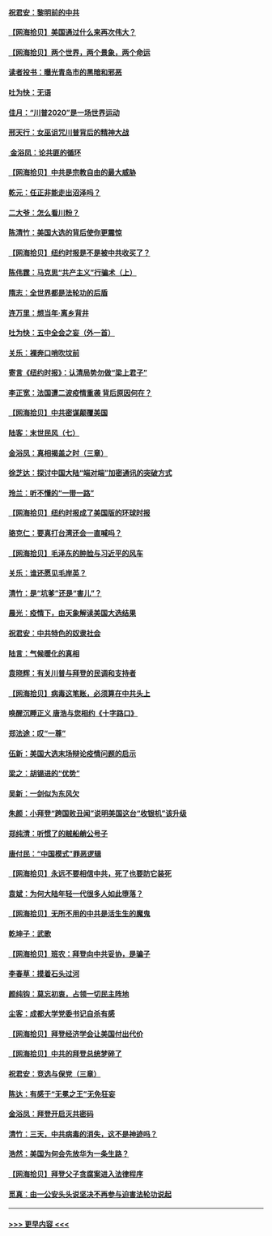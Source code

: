 #### [祝君安：黎明前的中共](../pages/nsc993/n12524071.md?t=11050802) 
#### [【网海拾贝】美国通过什么来再次伟大？](../pages/nsc993/n12523844.md?t=11050802) 
#### [【网海拾贝】两个世界，两个景象，两个命运](../pages/nsc993/n12521419.md?t=11050802) 
#### [读者投书：曝光青岛市的黑暗和邪恶](../pages/nsc993/n12520988.md?t=11050802) 
#### [吐为快：无语](../pages/nsc993/n12518588.md?t=11050802) 
#### [佳月：“川普2020”是一场世界运动](../pages/nsc993/n12518581.md?t=11050802) 
#### [邢天行：女巫诅咒川普背后的精神大战](../pages/nsc993/n12517257.md?t=11050802) 
#### [ 金浴凤：论共匪的循环](../pages/nsc993/n12517133.md?t=11050802) 
#### [【网海拾贝】中共是宗教自由的最大威胁](../pages/nsc993/n12516879.md?t=11050802) 
#### [乾元：任正非能走出沼泽吗？](../pages/nsc993/n12515831.md?t=11050802) 
#### [二大爷：怎么看川粉？](../pages/nsc993/n12515820.md?t=11050802) 
#### [陈清竹：美国大选的背后使你更震惊](../pages/nsc993/n12515589.md?t=11050802) 
#### [【网海拾贝】纽约时报是不是被中共收买了？](../pages/nsc993/n12515122.md?t=11050802) 
#### [陈伟霆：马克思“共产主义”行骗术（上）](../pages/nsc993/n12510217.md?t=11050802) 
#### [隋志：全世界都是法轮功的后盾](../pages/nsc993/n12510636.md?t=11050802) 
#### [连万里：想当年‧离乡背井](../pages/nsc993/n12510623.md?t=11050802) 
#### [吐为快：五中全会之妄（外一首）](../pages/nsc993/n12510470.md?t=11050802) 
#### [关乐：裸奔口哨吹坟前](../pages/nsc993/n12510403.md?t=11050802) 
#### [寄言《纽约时报》：认清局势勿做“梁上君子”](../pages/nsc993/n12510042.md?t=11050802) 
#### [李正宽：法国遭二波疫情重袭 背后原因何在？](../pages/nsc993/n12509971.md?t=11050802) 
#### [【网海拾贝】中共密谋颠覆美国](../pages/nsc993/n12509816.md?t=11050802) 
#### [陆客：末世民风（七）](../pages/nsc993/n12507822.md?t=11050802) 
#### [金浴凤：真相揭盖之时（三章）](../pages/nsc993/n12507804.md?t=11050802) 
#### [徐芝达：探讨中国大陆“端对端”加密通讯的突破方式](../pages/nsc993/n12507682.md?t=11050802) 
#### [玲兰：听不懂的“一带一路”](../pages/nsc993/n12507669.md?t=11050802) 
#### [【网海拾贝】纽约时报成了美国版的环球时报](../pages/nsc993/n12507053.md?t=11050802) 
#### [骆克仁：要真打台湾还会一直喊吗？](../pages/nsc993/n12506843.md?t=11050802) 
#### [【网海拾贝】毛泽东的肿脸与习近平的风车](../pages/nsc993/n12504537.md?t=11050802) 
#### [关乐：谁还愿见毛岸英？](../pages/nsc993/n12503866.md?t=11050802) 
#### [清竹：是“坑爹”还是“害儿”？](../pages/nsc993/n12503034.md?t=11050802) 
#### [晨光：疫情下，由天象解读美国大选结果](../pages/nsc993/n12502536.md?t=11050802) 
#### [祝君安：中共特色的奴隶社会](../pages/nsc993/n12501529.md?t=11050802) 
#### [陆言：气候暖化的真相](../pages/nsc993/n12501183.md?t=11050802) 
#### [袁晓辉：有关川普与拜登的民调和支持者](../pages/nsc993/n12500433.md?t=11050802) 
#### [【网海拾贝】病毒这笔账，必须算在中共头上](../pages/nsc993/n12500320.md?t=11050802) 
#### [唤醒沉睡正义 唐浩与您相约《十字路口》](../pages/nsc993/n12497980.md?t=11050802) 
#### [郑法途：叹“一尊”](../pages/nsc993/n12498837.md?t=11050802) 
#### [伍新：美国大选末场辩论疫情问题的启示](../pages/nsc993/n12498829.md?t=11050802) 
#### [梁之：胡锡进的“优势”](../pages/nsc993/n12498780.md?t=11050802) 
#### [吴新：一剑似为东风欠](../pages/nsc993/n12498772.md?t=11050802) 
#### [朱颜：小拜登“跨国败丑闻”说明美国这台“收银机”该升级](../pages/nsc993/n12498731.md?t=11050802) 
#### [郑纯清：听惯了的贼船艄公号子](../pages/nsc993/n12498721.md?t=11050802) 
#### [唐付民：“中国模式”罪恶逻辑](../pages/nsc993/n12498310.md?t=11050802) 
#### [【网海拾贝】永远不要相信中共，死了也要防它装死](../pages/nsc993/n12498162.md?t=11050802) 
#### [袁斌：为何大陆年轻一代很多人如此堕落？](../pages/nsc993/n12495696.md?t=11050802) 
#### [【网海拾贝】无所不用的中共是活生生的魔鬼](../pages/nsc993/n12495621.md?t=11050802) 
#### [乾坤子：武歌](../pages/nsc993/n12493391.md?t=11050802) 
#### [【网海拾贝】班农：拜登向中共妥协，是骗子](../pages/nsc993/n12492877.md?t=11050802) 
#### [李春草：摸着石头过河](../pages/nsc993/n12491121.md?t=11050802) 
#### [颜纯钩：莫忘初衷，占领一切民主阵地](../pages/nsc993/n12490965.md?t=11050802) 
#### [尘客：成都大学党委书记自杀有感](../pages/nsc993/n12490950.md?t=11050802) 
#### [【网海拾贝】拜登经济学会让美国付出代价](../pages/nsc993/n12489662.md?t=11050802) 
#### [【网海拾贝】中共的拜登总统梦碎了](../pages/nsc993/n12487896.md?t=11050802) 
#### [祝君安：竞选与保党（三章）](../pages/nsc993/n12487258.md?t=11050802) 
#### [陈达：有感于“无冕之王”无免狂妄](../pages/nsc993/n12485133.md?t=11050802) 
#### [金浴凤：拜登开启灭共密码](../pages/nsc993/n12485125.md?t=11050802) 
#### [清竹：三天，中共病毒的消失，这不是神迹吗？](../pages/nsc993/n12485027.md?t=11050802) 
#### [浩然：美国为何会先放华为一条生路？](../pages/nsc993/n12484997.md?t=11050802) 
#### [【网海拾贝】拜登父子贪腐案进入法律程序](../pages/nsc993/n12484957.md?t=11050802) 
#### [觅真：由一公安头头说坚决不再参与迫害法轮功说起](../pages/nsc993/n12484212.md?t=11050802) 

----
#### [ >>> 更早内容 <<< ](../indexes/nsc993-earlier.md)
